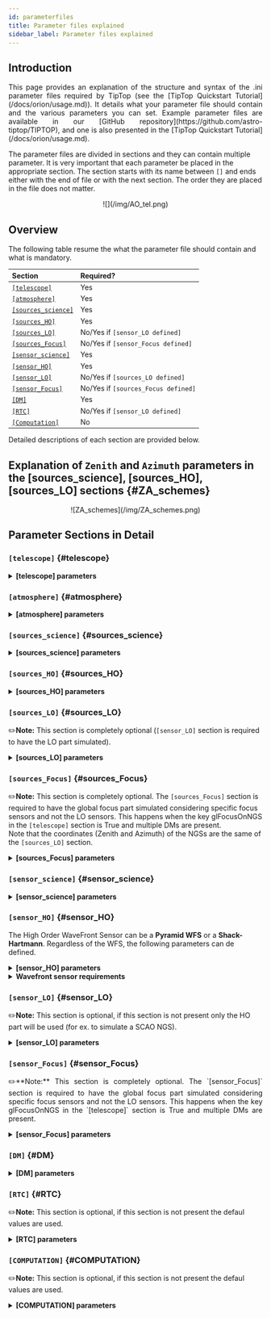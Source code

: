 ```yaml
---
id: parameterfiles
title: Parameter files explained
sidebar_label: Parameter files explained
---
```


## Introduction

<p align="justify">
This page provides an explanation of the structure and syntax of the .ini parameter files required by TipTop (see the [TipTop Quickstart Tutorial](/docs/orion/usage.md)). It details what your parameter file should contain and the various parameters you can set. Example parameter files are available in our [GitHub repository](https://github.com/astro-tiptop/TIPTOP), and one is also presented in the [TipTop Quickstart Tutorial](/docs/orion/usage.md).

The parameter files are divided in sections and they can contain multiple parameter. It is very important that each parameter be placed in the appropriate section. The section starts with its name between `[]` and ends either with the end of file or with the next section. The order they are placed in the file does not matter.
</p>

<p align="center">
![](/img/AO_tel.png)
</p>

## Overview

The following table resume the what the parameter file should contain and what is mandatory.

| Section | Required? |
| :--------------- |:---------------|
| [`[telescope]`](/docs/orion/parameterfiles#telescope) | Yes |
| [`[atmosphere]`](/docs/orion/parameterfiles#atmosphere) | Yes |
| [`[sources_science]`](/docs/orion/parameterfiles#sources_science)| Yes |
| [`[sources_HO]`](/docs/orion/parameterfiles#sources_HO) | Yes |
| [`[sources_LO]`](/docs/orion/parameterfiles#sources_LO) | No/Yes if `[sensor_LO defined]` |
| [`[sources_Focus]`](/docs/orion/parameterfiles#sources_Focus) | No/Yes if `[sensor_Focus defined]` |
| [`[sensor_science]`](/docs/orion/parameterfiles#sensor_science) | Yes |
| [`[sensor_HO]`](/docs/orion/parameterfiles#sensor_HO) | Yes |
| [`[sensor_LO]`](/docs/orion/parameterfiles#sensor_LO) | No/Yes if `[sources_LO defined]` |
| [`[sensor_Focus]`](/docs/orion/parameterfiles#sensor_Focus) | No/Yes if `[sources_Focus defined]` |
| [`[DM]`](/docs/orion/parameterfiles#DM) | Yes |
| [`[RTC]`](/docs/orion/parameterfiles#RTC) | No/Yes if `[sensor_LO defined]` |
| [`[Computation]`](/docs/orion/parameterfiles#COMPUTATION) | No |
	
Detailed descriptions of each section are provided below.

## Explanation of `Zenith` and `Azimuth` parameters in the [sources_science], [sources_HO], [sources_LO] sections {#ZA_schemes}
<p align="center">
![ZA_schemes](/img/ZA_schemes.png) 
</p>

## Parameter Sections in Detail

### `[telescope]` {#telescope}

<details>
  <summary><strong> [telescope] parameters </strong></summary>

| Parameter | Required? | Type | Description |
| :--------------- |:---------------|:---------------:|:---------------|
| `TelescopeDiameter` | Yes | `float` | Set the outer diameter of the telescope pupil in unit of **_meters_**. |
| `Resolution` | Yes | `integer` |  _Default_: `256`<br /> Number of pixels across the pupil diameter. This value is used in computation of the telescope OTF. |
| `ObscurationRatio` | No | `float` | _Default_: `0.0`<br /> Defines the central obstruction due to the secondary as a ratio of the `TelescopeDiameter`. |
| `ZenithAngle` | No/Yes if LO | `float` | _Default_: `0.0` <br /> Set the pointing direction of the telescope in degree with respect to the zenith. Used to compute airmass, to scale atmospheric layers and stars altitude. |
| `PupilAngle` | No | `float` |  _Default_: `0.0`<br /> Rotation angle of the telescope pupil in degrees. Applied to pupil mask and static aberration maps to match instrument orientation. |
| `PathPupil` | No | `string` |  _Default_: `''`<br /> Path to the pupil model in .fits file (if provided, the pupil model is interpolated). if absent or `''`, not used.|
| `PathStaticOn` | No | `string`  | _Default_: `None`<br /> Path to a .fits file containing an on-axis static aberration map (**_[nm]_**). This parameter can be used to add any kind of static aberrations.<br/> Example: the static aberration of the [ELT M1](https://github.com/astro-tiptop/TIPTOP/blob/main/tiptop/data/ELT_M1_MORFEO_DMs_static_wfe_480px.fits).<br/> If absent or `''`, not used.|
| `zCoefStaticOn` | No | `list of float`  | _Default_: `None`<br /> Combination of zernike modes that models an on-axis static aberration. Coefficients are in **_[nm RMS]_**.<br/> Examples: Focus `[0,0,100]`; Astigmatism `[0,0,0,100]`; Trefoil `[0,0,0,0,0,0,0,100]`; Spherical `[0,0,0,0,0,0,0,0,0,100]`.<br/> If absent not used.|
| `PathStaticOff` | No | `string`  | _Default_: `None`<br /> Path to a fits file that contains field-dependent (off-axis) static aberration maps. Must be provided together with `PathStaticPos` specifying the corresponding positions.<br/> If absent or `''`, not used. |
| `PathStaticPos` | No | `string`  | _Default_: `None`<br /> Required if `PathStaticOff`. Path to a fits file that contains the field positions [zenith in arcsec, azimuth in rad] corresponding to each off-axis static aberration map in `PathStaticOff`. |
| `PathApodizer` | No | `string`  | _Default_: `''`<br /> Path to a fits file that contains an amplitude apodizer map. Used to apply pupil amplitude weighting (transmission mask) in the simulation. if absent or `''`, not used. |
| `PathStatModes` | No | `string`  | _Default_: `''`<br /> Path to a fits file that contains a cube of static aberration modes. Each mode is normalized to have 1 nm RMS amplitude. If absent or `''`, not used. |
| `windPsdFile` | No | `string`  | _Default_: `''`<br /> File name of a .fits file with a 2D array with a frequency vector and PSD of tip and tilt windshake. |
| `extraErrorNm` | No | `float` | _Default_: `0.0` <br /> **_nm_** _RMS_ of the additional wavefront error to be added (an error that is not otherwise considered). This parameter is used to define a PSD that is summed to the AO PSD. The default power law is f^(-2), but is can be modified using the `extraErrorExp` parameter. It models a generic static aberration. |
| `extraErrorExp` | No |  `float` | _Default_: `-2.` <br /> Exponent of the power of spatial frequencies used to generate the PSD associated with `extraErrorNm`. |
| `extraErrorMin` | No |  `float` | _Default_: `0.0` <br /> Minimum spatial frequency (**_[m^(-1)]_**) for which PSD associated with `extraErrorNm` is > 0|
| `extraErrorMax` | No |  `float` | _Default_: `0.0` <br /> Maximum spatial frequency (**_[m^(-1)]_**) for which PSD associated with `extraErrorNm` is > 0 <br /> _Note_: 0 means maximum frequency is the one present in the spatial frequency array of the PSDs. |
| `extraErrorLoNm` | No |  `float` | _Default_: `0.0` <br /> **_nm_** _RMS_ of the additional error to be added (an error that is not otherwise considered). <br /> It can be a list of two values, the on-axis error and the error at the edge of the technical field (`[telescope] TechnicalFoV`) <br /> _Note:_ (1) only makes sense if `[sensor_LO]` is present (2) if not present `extraErrorNm` is used on LO directions. |
| `extraErrorLoExp` | No |  `float` | _Default_: `-2.` <br /> Exponent of the power of spatial frequencies used to generate the PSD associated with `extraErrorLoNm`. |
| `extraErrorLoMin` | No |  `float` | _Default_: `0.0` <br /> Mminimum spatial frequency for which PSD associated with `extraErrorLoNm` is > 0 |
| `extraErrorLoMax`  | No |  `float` | _Default_: `0.0` <br /> Maximum spatial frequency for which PSD associated with `extraErrorLoNm` is > 0 <br /> _Note_: 0 means maximum frequency is the one present in the spatial frequency array of the PSDs. |
| `jitter_FWHM` | No |  `float` | _Default_: `None` <br /> Additional kernel to be convolved with PSF, it could be a scalar (FWHM in **_mas_**) for a round kernel or a list of three values [FWHM_mas_max, FWHM_mas_min, angle_rad]. It models an additional tip/tilt jitter (e.g. vibrations, PSF drifts, ...).|
| `glFocusOnNGS` | No |  `bool` | _Default_: `False` <br /> Global focus control with natural guide stars. Multi-conjugate systems only. Requires `NumberLenslets` >= 2 in `sensor_LO` or a specific global focus sensor (`[sources_Focus]` and `[sensor_Focus]` sections). |
| `TechnicalFoV` | No/Yes if LO |  `float` | _Default_: `0.0` <br /> Diameter of the technical field of view in **_[arcsec]_**. In MCAO/LGS configurations, used when `NumberActuators` from `[DM]` section is not set: scales the projected DM size with altitude and derives the actuator count from `DmPitchs`. In LO, also sets the angular range for interpolating additional low-order error terms (`extraErrorLoNm`).<br/> _Warning:_ Mandatory and no default if LO section is used.|

<!-- | `coefficientOfTheStaticMode` | No used | `string`  | _Default_: `''`<br /> Coefficients applied to the static aberration modes loaded from `PathStatModes`. | -->

</details>

### `[atmosphere]` {#atmosphere}

<details>
  <summary><strong> [atmosphere] parameters </strong></summary>

| Parameter | Required? | Type | Description |
| :--------------- |:---------------|:---------------:|:---------------|
| `Seeing` | Yes,  unless `r0_value` given | `float` | Set the seeing at Zenith in **_[arcsec]_**. Used to compute `r0` as `r0 = 0.976 × λ / Seeing(rad)`. If not set, **TipTop** uses `r0_value`. |
| `r0_value` | Yes, unless `Seeing` given | `float` | Set the atmosphere Fried parameter `r0` in **[meters]**. Used directly if `Seeing` is not provided. |
| `Wavelenght` | No/Yes if LO | `float` | _Default_: `500e-9` <br /> Wavelength at which the atmospheric statistics are defined (in meters). <br /> _Warning:_ Mandatory and no default if LO section is used.|
| `L0` | No/Yes if LO | `float` | _Default_: `25.0` <br /> Outer Scale of the atmosphere in meters. <br />_Warning:_ Mandatory and no default if LO section is used.|
| `Cn2Weights` | No/Yes if LO | `list of float` | _Default_: `[1.0]` <br /> Relative contribution of each layer. The sum of all the list element must be 1. Must have the same length as `Cn2Heights`, `WindSpeed` and `WindDirection`. <br /> _Warning_: required if `Cn2Heights`, `WindSpeed` or `WindDirection` are defined. <br /> _Warning_: extremely confusing error message if absent when it must be defined. |
| `Cn2Heights` | No/Yes if LO | `list of float` | _Default_: `[0.0]` <br /> Altitude of layers in **_[meters]_**. Must have the same length as `Cn2Weights`, `WindSpeed` and `WindDirection`. <br /> _Warning_: required if `Cn2Weights`, `WindSpeed` or `WindDirection` are defined. <br /> _Warning_: extremely confusing error message if absent when it must be defined.|
| `WindSpeed` | No/Yes if LO | `list of float` | _Default_: `[10.0]` <br />  Wind speed values for each layer in **_[m/s]_**. Must have the same length as `Cn2Weights`, `Cn2Heights` and `WindDirection`. <br />_Warning_: required if `Cn2Weights`, `Cn2Heights` or `WindDirection` are defined. <br /> _Warning_: extremely confusing error message if absent when it must be defined. |
| `WindDirection` | No | `list of float` | _Default_: a list of 0 of the length of WindSpeed <br />  Wind direction for each layer in **_[degrees]_**. 0 degree is along the x axis then anticlockwise. Must have the same length as `Cn2Weights`, `Cn2Heights` and `WindSpeed`.|
| `testWindspeed` | No | `float` | Used only for tests. |

</details>


### `[sources_science]` {#sources_science}

<details>
  <summary><strong> [sources_science] parameters </strong></summary>

| Parameter | Required? | Type | Description |
| :--------------- |:---------------|:---------------:|:---------------|
| `Wavelength` | Yes | `list of float` or `float` | List of wavelengths in **_meters_**. <br /> When more than one elements is present the output PSF saved in the fits file is a 4D array with dimension (Nw, Ns, Npix, Npix), where Nw is the number of wavelengths required (`[sources_science] Wavelength`), Ns is the number of directions required ([sources_science] Zenith and Azimuth) and Npix is the size required for the PSFs (`[sensor_science] FieldOfView`). If a single elements is present the fits file is a 3D array with dimension (Ns, Npix, Npix). Instead the profiles will be a 3D array (fourth fits file extension) with dimensions (2*Nw, Ns, Npix/2). The first Nw elements contain the radius and the second Nw elements the profile values (the first radius and profile pair is radius=data[0,0,:] profile=data[Nw,0,:], the second is radius=data[1,0,:] profile=data[Nw+1,0,:], …) json file: two lists, radius and psf with dimensions (Nw, Ns, Npix/2). <br /> In this case more memory is required and small differences with respect to monochromatic PSF will be present because: (1) errors Differential refractive anisoplanatism and Chromatism from **P3** are computed for a single wavelength (the shortest one) (2) effective field-of-view of the PSF is typically larger to guarantee that the PSF at the shortest wavelength has the required field-of-view (3) The PSF is typically computed with a higher sampling to guarantee that the longest wavelength has the required sampling and then the PSFs at the shorter wavelengths are rebinned. |
| `Zenith` | Yes | `list of float` | Zenithal coordinate in **_arcsec_** (distance from axis) of science sources. Must be the same length as `Azimut`. <br/>See [**here**](#ZA_schemes) for more details. |
| `Azimuth` | Yes | `list of float` | Azimuthal coordinate in **_degree_** (angle from the ref. direction: polar axis is x-axis) of science sources. Must be the same length as `Zenith`. <br/>See [**here**](#ZA_schemes) for more details. |

</details>

### `[sources_HO]` {#sources_HO}

<details>
  <summary><strong> [sources_HO] parameters </strong></summary>

| Parameter | Required? | Type | Description |
| :--------------- |:---------------|:---------------:|:---------------|
| `Wavelength` | Yes |  `float` | Sensing wavelength for Hight Order modes in **_meters_** <br /> _Warning_: gives a confusing error message if absent. |
| `Zenith` | No | `list of float` | _Default_: `[0.0]` <br /> Zenithal coordinate of each guide stars in **_arcsec_** (distance from axis). Must be the same length as `Azimuth`, even if `Azimuth` is defined, this is optional. <br/>See [**here**](#ZA_schemes) for more details. |
| `Azimuth` | No | `list of float` | _Default_: `[0.0]` <br /> Azimuthal coordinate in **_degree_** (angle from the ref. direction: polar axis is x-axis) of each guide stars. Must be the same length as `Zenith`, even if `Zenith` is defined, this is optional. <br/>See [**here**](#ZA_schemes) for more details.|
| `Height` | No | `float` | _Default_: `0.0` <br /> Altitude of the guide stars (0 if infinite). Consider that all guide star are at the same height. |

</details>

### `[sources_LO]` {#sources_LO}

✏️**Note:** This section is completely optional (`[sensor_LO]` section is required to have the LO part simulated).

<details>
  <summary><strong> [sources_LO] parameters </strong></summary>

| Parameter | Required? | Type | Description |
| :--------------- |:---------------|:---------------:|:---------------|
| `Wavelength` | Yes | `float` | Sensing wavelength for Low Order modes in **meters**. |
| `Zenith` | Yes | `list of float` | Zenithal coordinate of each guide stars in **_arcsec_** (distance from axis). Must be the same length as `Azimuth`. <br/>See [**here**](#ZA_schemes) for more details. |
| `Azimuth` | Yes | `list of float` | Azimuthal coordinate in **_degree_** (angle from the reference direction: polar axis is x-axis) of each guide stars. Must be the same length as `Zenith`. <br/>See [**here**](#ZA_schemes) for more details. |

</details>

### `[sources_Focus]` {#sources_Focus}

<p align="justify">

✏️**Note:** This section is completely optional. The `[sources_Focus]` section is required to have the global focus part simulated considering specific focus sensors and not the LO sensors. This happens when the key glFocusOnNGS in the `[telescope]` section is True and multiple DMs are present. \
Note that the coordinates (Zenith and Azimuth) of the NGSs are the same of the `[sources_LO]` section.
</p>

<details>
  <summary><strong> [sources_Focus] parameters </strong></summary>

| Parameter | Required? | Type | Description |
| :--------------- |:---------------|:---------------:|:---------------|
| `Wavelength` | Yes | `float` | Sensing wavelength for global focus modes in **_meters_**. |

</details>

### `[sensor_science]` {#sensor_science}

<details>
  <summary><strong> [sensor_science] parameters </strong></summary>

| Parameter | Required? | Type | Description |
| :--------------- |:---------------|:---------------:|:---------------|
| `PixelScale` | Yes | `float` | Pixel/spaxel scale in **_milliarcsec_**. <br /> _Warning_: confusing error message if missing. |
| `FieldOfView` | Yes | `integer` | Field of view of the camera in pixel/spaxel. <br /> _Warning_: confusing error message if missing. |
| `Super_Sampling` | No | `float`| Desired radial interpolation sampling step in **_milliarcsec_**. <br /> If provided, TipTop performs a 2D polar interpolation of the PSF to produce a radial profile resampled at the requested scale. |

<p align="justify">

✏️**Note:** following parameters were added to uniformise all the sensor (HO and LO), but they are not used. <br />
`Binning`, `NumberPhotons`, `SpotFWHM`, `SpectralBandwidth`, `Transmittance`, `Dispersion`, `SigmaRON`, `Dark`, `SkyBackground`, `Gain`, `ExcessNoiseFactor`, `Wavelength`, `FieldOfView`
</p>

</details>

### `[sensor_HO]` {#sensor_HO}

The High Order WaveFront Sensor can be a **Pyramid WFS** or a **Shack-Hartmann**. Regardless of the WFS, the following parameters can de defined.

<details>
  <summary><strong> [sensor_HO] parameters </strong></summary>

| Parameter | Required? | Type | Description |
| :--------------- |:---------------|:---------------:|:---------------|
| `WfsType` | No | `string` |  _Default_: `Shack-Hartmann` <br /> Type of wavefront sensor used for the High Order sensing. Other available option: `Pyramid`. |
| `NumberLenslets` | No | `list of int` |  _Default_: `[20]` <br /> Number of WFS lenslets. Used for both **Shack–Hartmann** and **Pyramid** sensors. Also used for noise computation if NoiseVariance is not set. |
| `SizeLenslets` | No | `list of float` |  _Default_: `[Telescope] TelescopeDiameter/[sensor_HO] NumberLenslet` <br /> Lenslet Size of WFS lenslets in **_meters_**. Overrides the ratio between telescope size and Number of lenslet used to compute the matrix size. |
| `PixelScale` | Yes | `integer` | High Order WFS pixel scale in **_[mas]_**. Not used when a **Pyramid** wavefront sensor has been selected. <br /> _Warning_: gives a confusing error message if missing. |
| `FieldOfView` | Yes | `integer` | Number of pixels per subaperture. Not used when a **Pyramid** wavefront sensor has been selected (4 pixels are used in this case). <br /> _Warning_: gives a confusing error message if missing. |
| `NumberPhotons` | No | `list of int` |  _Default_: `[Inf]` <br /> Flux return in **_[nph/frame/subaperture]_**. <br /> It can be computed as: `(0-magn-flux [ph/s/m2]) * (size of sub-aperture [m])^2 * (1/SensorFrameRate_HO) * (total throughput) * (10^(-0.4*magn_source_HO))`|
| `SpotFWHM` | No | `list of list of float` |  _Default_: `[[0.0, 0.0]]` <br /> Represents the instrumental broadening of **Shack–Hartmann** spot size (FWHM) along x and y, in **_milliarcseconds_** without turbulence. If set to [[0.0, 0.0]], only atmospheric broadening is considered. Not used with a **Pyramid** WFS. |
| `Gain` | No | `float` |  _Default_: `1.0` <br /> Detector pixel gain. |
| `ExcessNoiseFactor` | No | `float` |  _Default_: `1.0` <br /> Excess noise factor. |
| `NoiseVariance`  | No | `list of float` |  _Default_: `[None]` <br /> Noise Variance in _rad2_. If set, this value overrides the analytical noise variance calculation. |
| `SigmaRON` | No | `float` |  _Default_: `0.0` <br /> Read-out noise std in **_[e-]_**, used only if the `NoiseVariance` is not set. |
| `addMcaoWFsensConeError` | No | `bool` | _Default_: `False` <br /> Additional error to consider the reduced sensing volume due to the cone effect. Multi-conjugate systems only.|

<!-- | `SpectralBandwidth` | No | `float` |  _Default_: `0.0` <br /> Spectral fullwidth around each central wavelength (in **_[meters]_**). If 0, monochromatic simulation. ||
| `Transmittance` | No | `list of float` |  _Default_: `[1.0]` <br /> Transmission factors at the WFS plane. Expected in the range [0,1]. |
| `Dispersion` | No | `list of list of float` |  _Default_: `[[0.0],[0.0]]` <br /> Chromatic shift of the image on the detector, in pixels. The first sub-list corresponds to x-offsets, the second to y-offsets. Must have the same number of elements as `Transmittance`. Used only in PSF computation to account for wavelength-dependent shifts (e.g. due to residual atmospheric dispersion). | -->

</details>

<details>
  <summary><strong> Wavefront sensor requirements </strong></summary>

<!-- ### Wavefront sensor requirements -->
<p align="justify">
In the two following section we list the parameters that are specific to each wavefront sensor. If you define a parameter for one WFS while another WFS is defined The parameter will be ignored. For example, if you define the parameter `SigmaRON`, while WfsType is `Pyramid`, `SigmaRON` is ignored.
</p>

#### Shack-Hartmann requirements


| Parameter | Required? | Type | Description |
| :--------------- |:---------------|:---------------:|:---------------|
| `Algorithm` | No | `string` |  _Default_: `wcog` <br /> Other options: `cog` (simple center-of-gravity), `tcog` (center-of-gravity with threshold), `qc` (quad-cell)|
| `WindowRadiusWCoG` | No | `integer` |  _Default_: `5.0` <br /> FWHM in pixel of the gaussian weighting function. |


#### Pyramid requirements


| Parameter | Required? | Type | Description |
| :--------------- |:---------------|:---------------:|:---------------|
| `Modulation` | Yes | `float` | _Default_: `None` <br /> If the chosen wavefront sensor is the `Pyramid`, spot modulation radius in lambda/D units. This is ignored if the WFS is `Shack-Hartmann`.  <br /> _Warning_: gives a confusing message if missing when required. |
| `Binning` | No | `integer` | _Default_: `1` <br /> Binning factor of the detector, only used in the pyramid case, optional for pyramid. |

#### Can be set but not used

| Parameter | Required? | Type | Description |
| :--------------- |:---------------|:---------------:|:---------------|
| `Dark` | No | `float` | _Default_: `0.0` <br /> Dark current in **_[e-/s/pix]_**.|
| `SkyBackground` | No | `float` | _Default_: `0.0` <br /> Sky background **_[e-/s/pix]_**. |
| `ThresholdWCoG` | No | `float` | _Default_: `0.0` <br /> Threshold Number of pixels for windowing the low order WFS pixels. |
| `NewValueThrPix` | No  | `float` | _Default_: `0.0` <br /> New value for pixels lower than `ThresholdWCoG`. Is there a reason to want to force these values to something else? |

</details>

### `[sensor_LO]` {#sensor_LO}

✏️**Note:** This section is optional, if this section is not present only the HO part will be used (for ex. to simulate a SCAO NGS).

<details>
  <summary><strong> [sensor_LO] parameters </strong></summary>

| Parameter | Required? | Type | Description |
| :--------------- |:---------------|:---------------:|:---------------|
| `PixelScale` | Yes | `float` | LO WFS pixel scale in **_[mas]_**. |
| `FieldOfView` | Yes | `integer` | Number of pixels per subaperture. Not used when a Pyramid wavefront sensor has been selected (4 pixels are used in this case). |
| `NumberPhotons` | Yes | `list of int` | Detected flux in **_[nph/frame/subaperture]_**. Must be the same length as `NumberLenslet`. <br /> It can be computed as: `(0-magn-flux [ph/s/m2]) * (size of subaperture [m])**2 * (1/SensorFrameRate_LO) * (total throughput) * (10**(-0.4*magn_source_LO))`.|
| `NumberLenslets` | Yes | `list of int` | _Default_: `[1]` <br /> Number of WFS lenslets. Must be the same length as `NumberPhotons`.|
| `SigmaRON` | Yes | `float` | _Default_: `0.0` <br /> Read out noise in **_[e-]_**. |
| `Dark` | Yes | `float` | _Default_: `0.0` <br /> Dark current **_[e-/s/pix]_**.|
| `SkyBackground` | Yes |  `float` | _Default_: `0.0` <br /> Sky background **_[e-/s/pix]_**.|
| `ExcessNoiseFactor` | Yes |  `float` | _Default_: `1.0` <br /> Excess noise factor.|
| `WindowRadiusWCoG` | Yes | `integer` or `string` |  _Default_: `1` <br /> Radius in pixel of the FWHM of the weights map of the weighted CoG the low order WFS pixels. <br /> _Warning_: if set to ‘optimize’, gain is automatically optimized by **TipTop** (closest int to half of PSF FWHM), otherwise the float value set is used. |
| `ThresholdWCoG` | Yes | `float` |  _Default_: `0.0` <br /> Threshold Number of pixels for windowing the low order WFS pixels. |
| `NewValueThrPix` | Yes | `float` |  _Default_: `0.0` <br /> New value for pixels lower than threshold. |
| `filtZernikeCov` | No | `bool` |  _Default_: `False` <br /> Filter for the zernike covariance. The zernike cov. is used to quantify for the TT tomographic (anisoplanatic) error. This filter accounts for the HO correction of an MCAO system. Multi-conjugate systems only. <br /> _Warning_: Do not use in systems with a single DM. |
| `Binning` | No | `integer` | _Default_: `1` <br /> Binning factor of the detector. |
| `SpotFWHM` | No | `list of list of int` | _Default_: `[[0.0,0.0]]` <br /> Low Order spot scale in **_[mas]_**. |
| `Gain` | No | `float` | _Default_: `1` <br /> Camera gain. |
| `Algorithm` | No | `string` | _Default_: `wcog` <br /> CoG computation algorithm. |



<!-- #### Can be set but not used -->

<!-- | Parameter | Required? | Type | Description |
| :--------------- |:---------------|:---------------:|:---------------|
| `Binning` | No | `integer` | _Default_: `1` <br /> Binning factor of the detector. |
| `SpotFWHM` | No | `list of list of int` | _Default_: `[[0.0,0.0]]` <br /> Low Order spot scale in **_[mas]_**. |
| `Gain` | No | `float` | _Default_: `1` <br /> Camera gain. |
| `Algorithm` | No | `string` | _Default_: `wcog` <br /> CoG computation algorithm. | -->

</details>

### `[sensor_Focus]` {#sensor_Focus}
<p align="justify">
✏️**Note:** This section is completely optional. The `[sensor_Focus]` section is required to have the global focus part simulated considering specific focus sensors and not the LO sensors. This happens when the key glFocusOnNGS in the `[telescope]` section is True and multiple DMs are present.
</p>

<details>
  <summary><strong> [sensor_Focus] parameters </strong></summary>

| Parameter | Required? | Type | Description |
| :--------------- |:---------------|:---------------:|:---------------|
| `PixelScale` | Yes | `float` | Focus WFS pixel scale in **_[mas]_**. |
| `FieldOfView` | Yes | `integer` | Not used. Number of pixels per subaperture. |
| `NumberPhotons` | Yes | `list of int` | Detected flux in **_[nph/frame/subaperture]_**. Must be the same length as `NumberLenslet`. <br /> It can be computed as: `(0-magn-flux [ph/s/m2]) * (size of subaperture [m])**2 * (1/SensorFrameRate_Focus) * (total throughput) * (10**(-0.4*magn_source_Focus))`.|
| `NumberLenslets` | Yes | `list of int` | _Default_: `[1]` <br /> Number of WFS lenslets. Must be the same length as `NumberPhotons`.|
| `SigmaRON` | Yes | `float` | _Default_: `0.0` <br /> Read out noise in **_[e-]_**. |
| `Dark` | Yes | `float` | _Default_: `0.0` <br /> Dark current **_[e-/s/pix]_**.|
| `SkyBackground` | Yes |  `float` | _Default_: `0.0` <br /> Sky background **_[e-/s/pix]_**.|
| `ExcessNoiseFactor` | Yes |  `float` |Excess noise factor.|
| `WindowRadiusWCoG` | Yes | `integer` or `string` |  _Default_: `1` <br /> Radius in pixel of the HWHM of the weights map of the weighted CoG the global focus WFS pixels. <br /> _Warning_: if set to ‘optimize’, gain is automatically optimized by **TipTop** (closest int to half of PSF FWHM), otherwise the float value set is used. |
| `ThresholdWCoG` | Yes | `float` |  _Default_: `0.0` <br /> Threshold Number of pixels for windowing the global focus WFS pixels. |
| `NewValueThrPix` | Yes | `float` |  _Default_: `0.0` <br /> New value for pixels lower than threshold. |
<!-- | `Binning` | No | `integer` | _Default_: `1` <br /> Binning factor of the detector. |
| `SpotFWHM` | No | `list of list of int` | _Default_: `[[0.0,0.0]]` <br /> Focus spot scale in **_[mas]_**. |
| `Gain` | No | `float` | _Default_: `1` <br /> Camera gain. |
| `Algorithm` | No | `string` | _Default_: `wcog` <br /> CoG computation algorithm. | -->


</details>

### `[DM]` {#DM}

<details>
  <summary><strong> [DM] parameters </strong></summary>

| Parameter | Required? | Type | Description |
| :--------------- |:---------------|:---------------:|:---------------|
| `DmPitchs` | Yes | `list of float` | DM actuators pitch in meters, on the meta pupil at the conjugasion altitude, used for fitting error computation. <br />_Warning_: if it smaller than `[sensor_HO]` `SizeLenslets` (=`[Telescope]` `TelescopeDiameter`/`[sensor_HO]` `NumberLenslet` ) aliasing error will be significant. <br />Must be the same length as `NumberActuators`.|
| `NumberActuators` | No | `list of int` | _Default_: computed from `TelescopeDiameter`, `TechnicalFoV`, `DMHeights` and `DMPitchs`. <br />Number of actuator on the pupil diameter. Must be the same length as `DmPitchs`. |
| `InfModel` | No | `string` |  _Default_: `gaussian` <br /> DM influence function model. Supported values: `'gaussian'` or `'xinetics'`. |
| `InfCoupling` | No | `list of float` | _Default_: `[0.2]` <br />Mechanical coupling coefficient (0–1) between DM actuators. Controls the width of the influence function. Must have the same length as `NumberActuators` (one value per DM).|
| `DmHeights` | No/Yes if LO or multi DMs | `list of float` | _Default_: `[0.0]` <br />DM altitude in **_meters_**. Must be the same length as `NumberActuators` and `DmPitchs`. |
| `OptimizationZenith` | No | `list of float` | _Default_: `[0.0]` <br />Zenith position in arcsec (distance from axis) of the direction in which the AO correction is optimized. Must be the same length as `OptimisationAzimuth` and `OptimizationWeight`. These are for wide field AO system, should be a requirement for MCAO and GLAO. |
| `OptimizationAzimuth` | No | `list of float` | _Default_: `[0.0]` <br />Azimuth in degrees (angle from the ref. direction: polar axis is x-axis) of the direction in which the AO correction is optimized. Must be the same length as `OptimizationZenith` and `OptimizationWeight`. These are for wide field AO system, should be a requirement for MCAO and GLAO. |
| `OptimizationWeight` | No | `list of float` | _Default_: `[1.0]` <br />Weights of the optimisation directions. Must be the same length as `OptimizationZenith` and `OptimizationAzimuth`. These are for wide field AO system, should be a requirement for MCAO and GLAO.|
| `OptimizationConditioning` | No | `float` |  _Default_: `1.0e2` <br />Matrix Conditioning threshold in the truncated SVD inversion.|
| `NumberReconstructedLayers` | No | `integer` |  _Default_: `10` <br /> Number of reconstructed atmospheric layers for tomographic AO systems (multi-guide-star). |
| `AoArea` | No | `string` |  _Default_: `circle` <br /> Shape of the AO-corrected area. Any other options are not defined and will give a squarre correction area. |

</details>

### `[RTC]` {#RTC}

✏️**Note:** This section is optional, if this section is not present the defaul values are used.

<details>
  <summary><strong> [RTC] parameters </strong></summary>

| Parameter | Required? | Type | Description |
| :--------------- |:---------------|:---------------:|:---------------|
| `LoopGain_HO` | No | `float` |  _Default_: `0.5` <br /> High Order Loop gain.|
| `SensorFrameRate_HO` | No | `float` |  _Default_: `500.0` <br /> High Order loop frequency in **_[Hz]_**. |
| `LoopDelaySteps_HO` | No | `integer` |  _Default_: `2` <br /> High Order loop delay in **_[frame]_**. |
| `LoopGain_LO` | No/Yes if LO | `float` or `string` |  _Default_: `None` <br /> Low Order loop gain. <br/> _Warning_: if set to ‘optimize’, gain is automatically optimized by **TipTop**, otherwise the float value set is used. |
| `SensorFrameRate_LO` | No/Yes if LO | `float` |  _Default_: `None` <br /> Loop frequency in **_[Hz]_**. If `[sensor_LO]` section is present it must be set. |
| `LoopDelaySteps_LO` | No/Yes if LO | `integer` |  _Default_: `None` <br /> Low Order loop delays in **_[frames]_**. If `[sensor_LO]` section is present it must be set. |
| `LoopGain_Focus` | No/Yes if Focus |  `float` or `string` |  _Default_: `None` <br /> Global focus loop gain. <br /> _Warning_: if set to ‘optimize’, gain is automatically optimized by **TipTop**, otherwise the float value set is used. |
| `SensorFrameRate_Focus` | No/Yes if Focus | `float` |  _Default_: `None` <br /> Global focus loop frequency in **_[Hz]_**. If `[sensor_Focus]` section is present it must be set. |
| `LoopDelaySteps_Focus` | No/Yes if Focus | `integer` |  _Default_: `None` <br /> Global focus loop delays in **_[frames]_**. If `[sensor_Focus]` section is present it must be set. |
| `MMSE_Rec_LO` | No | `bool` |  _Default_: `True` <br /> Enables the **MMSE** reconstructor for the LO loop. If `False`, a **Tikhonov** reconstruction is used with λ = 0.05 (empirical value chosen to remove unseen modes when fewer than 3 stars or poor asterism geometry are present). Ignored if only one guide star.|

<!-- | `MMSE_Rec_LO` | No | `bool` |  _Default_: `True` <br /> Enables the **MMSE** reconstructor for the LO loop, more robust in low SNR conditions. If `False`, a **Tikhonov** reconstruction is used with λ = 0.05 (value inherited from MASTSEL tests with pseudo-inverse, chosen to remove unseen modes when fewer than 3 stars or poor asterism geometry are present; reasonably conservative but could be tuned if needed). Ignored if only one guide star.|  -->
<!-- Does not affect `LoopGain_LO`, only how LO measurements are combined. | -->


</details>

### `[COMPUTATION]` {#COMPUTATION}

✏️**Note:** This section is optional, if this section is not present the defaul values are used.

<details>
  <summary><strong> [COMPUTATION] parameters </strong></summary>

| Parameter | Required? | Type | Description |
| :--------------- |:---------------|:---------------:|:---------------|
| `platform` | No | `string` |  _Default_: `GPU` <br /> Set to it to `CPU` to forcy the library to use numpy instead of cupy.|
| `integralDiscretization1` | No | `float` |  _Default_: `1000.0` <br /> Discretization used in the integrals (`astro-tiptop/SEEING library`).|
| `integralDiscretization2` | No | `float` |  _Default_: `4000.0` <br /> Discretization used in the integrals (`astro-tiptop/SEEING library`).|

</details>